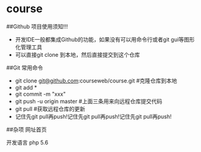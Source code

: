 # course

##Github 项目使用须知!!!
* 开发IDE一般都集成Github的功能，如果没有可以用命令行或者git gui等图形化管理工具
* 可以直接git clone 到本地，然后直接提交到这个仓库

##Git 常用命令
* git clone git@github.com:courseweb/course.git    #克隆仓库到本地
* git add * 	
* git commit -m "xxx"
* git push -u origin master 	#上面三条用来向远程仓库提交代码
* git pull 	#获取远程仓库的更新
* 记住先git pull再push!记住先git pull再push!记住先git pull再push!

##杂项
网址首页

开发语言 php 5.6
